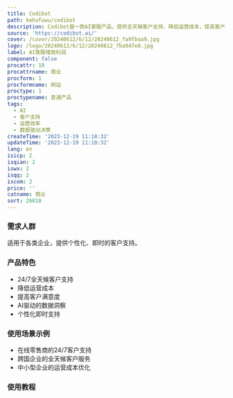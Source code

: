```yaml
---
title: Codibot
path: kehufuwu/codibot
description: Codibot是一款AI客服产品，提供全天候客户支持，降低运营成本，提高客户满意度。通过Codibot，您将迎来高效和盈利。
source: 'https://codibot.ai/'
cover: /cover/20240612/6/12/20240612_fa9fbaa9.jpg
logo: /logo/20240612/6/12/20240612_7ba947e8.jpg
label: AI客服增效利润
component: false
procattr: 10
procattrname: 商业
procform: 1
procformname: 网站
proctype: 1
proctypename: 普通产品
tags:
  - AI
  - 客户支持
  - 运营效率
  - 数据驱动决策
createTime: '2023-12-19 11:18:32'
updateTime: '2023-12-19 11:18:32'
lang: en
isicp: 2
isqian: 2
iswx: 2
isqq: 2
iscom: 2
price: ''
catname: 商业
sort: 26018
---
```




### 需求人群
适用于各类企业，提供个性化、即时的客户支持。

### 产品特色
- 24/7全天候客户支持
- 降低运营成本
- 提高客户满意度
- AI驱动的数据洞察
- 个性化即时支持

### 使用场景示例
- 在线零售商的24/7客户支持
- 跨国企业的全天候客户服务
- 中小型企业的运营成本优化

### 使用教程


  
